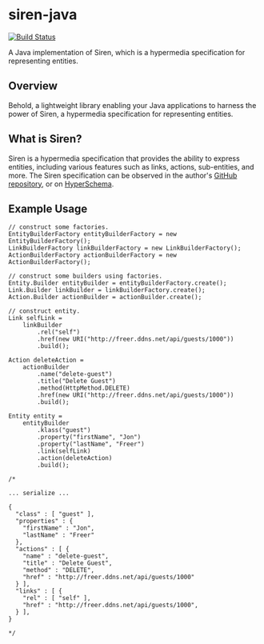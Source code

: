 # siren-java 

[![Build Status](https://travis-ci.org/freerjm/siren-java.svg?branch=master)](https://travis-ci.org/freerjm/siren-java)

A Java implementation of Siren, which is a hypermedia specification for representing entities.

## Overview

Behold, a lightweight library enabling your Java applications to harness the power of Siren,
a hypermedia specification for representing entities.

## What is Siren?

Siren is a hypermedia specification that provides the ability to express entities, including various
features such as links, actions, sub-entities, and more. The Siren specification can be observed
in the author's [GitHub repository](https://github.com/kevinswiber/siren), or on
[HyperSchema](http://hyperschema.org/mediatypes/siren).

## Example Usage

```
// construct some factories.
EntityBuilderFactory entityBuilderFactory = new EntityBuilderFactory();
LinkBuilderFactory linkBuilderFactory = new LinkBuilderFactory();
ActionBuilderFactory actionBuilderFactory = new ActionBuilderFactory();
 
// construct some builders using factories.
Entity.Builder entityBuilder = entityBuilderFactory.create();
Link.Builder linkBuilder = linkBuilderFactory.create();
Action.Builder actionBuilder = actionBuilder.create();
 
// construct entity.
Link selfLink = 
    linkBuilder
        .rel("self")
        .href(new URI("http://freer.ddns.net/api/guests/1000"))
        .build();
 
Action deleteAction = 
    actionBuilder
        .name("delete-guest")
        .title("Delete Guest")
        .method(HttpMethod.DELETE)
        .href(new URI("http://freer.ddns.net/api/guests/1000"))
        .build();
 
Entity entity = 
    entityBuilder
        .klass("guest")
        .property("firstName", "Jon")
        .property("lastName", "Freer")
        .link(selfLink)
        .action(deleteAction)
        .build();
 
/*
 
... serialize ...
 
{
  "class" : [ "guest" ],
  "properties" : {
    "firstName" : "Jon",
    "lastName" : "Freer"
  },
  "actions" : [ {
    "name" : "delete-guest",
    "title" : "Delete Guest",
    "method" : "DELETE",
    "href" : "http://freer.ddns.net/api/guests/1000"
  } ],
  "links" : [ {
    "rel" : [ "self" ],
    "href" : "http://freer.ddns.net/api/guests/1000",
  } ],
}
 
*/
```